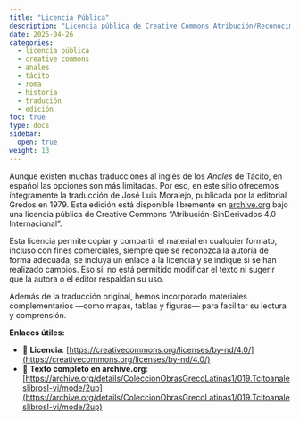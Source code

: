 ```yaml
---
title: "Licencia Pública"
description: "Licencia pública de Creative Commons Atribución/Reconocimiento-SinDerivados 4.0 Internacional."
date: 2025-04-26
categories: 
  - licencia pública
  - creative commons
  - anales
  - tácito
  - roma
  - historia
  - tradución
  - edición
toc: true
type: docs
sidebar:
  open: true
weight: 13
---
```


Aunque existen muchas traducciones al inglés de los *Anales* de Tácito, en español las opciones son más limitadas. Por eso, en este sitio ofrecemos íntegramente la traducción de José Luis Moralejo, publicada por la editorial Gredos en 1979. Esta edición está disponible libremente en [archive.org](https://archive.org/details/ColeccionObrasGrecoLatinas1/019.TcitoanaleslibrosI-vi/mode/2up) bajo una licencia pública de Creative Commons “Atribución-SinDerivados 4.0 Internacional”.

Esta licencia permite copiar y compartir el material en cualquier formato, incluso con fines comerciales, siempre que se reconozca la autoría de forma adecuada, se incluya un enlace a la licencia y se indique si se han realizado cambios. Eso sí: no está permitido modificar el texto ni sugerir que la autora o el editor respaldan su uso.

Además de la traducción original, hemos incorporado materiales complementarios —como mapas, tablas y figuras— para facilitar su lectura y comprensión.

**Enlaces útiles:**

- 📄 **Licencia**: [https://creativecommons.org/licenses/by-nd/4.0/](https://creativecommons.org/licenses/by-nd/4.0/)
- 📘 **Texto completo en archive.org**: [https://archive.org/details/ColeccionObrasGrecoLatinas1/019.TcitoanaleslibrosI-vi/mode/2up](https://archive.org/details/ColeccionObrasGrecoLatinas1/019.TcitoanaleslibrosI-vi/mode/2up)


